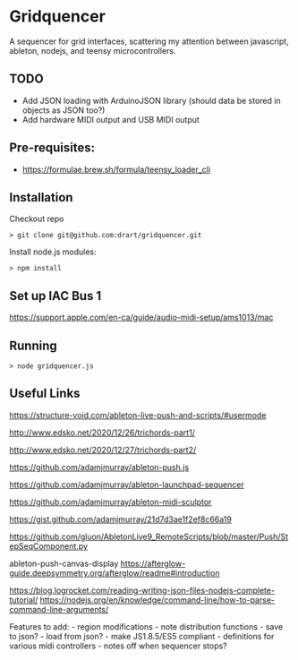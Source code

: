 Gridquencer
===========

A sequencer for grid interfaces, scattering my attention between javascript, ableton, nodejs, and teensy microcontrollers. 


## TODO

- Add JSON loading with ArduinoJSON library (should data be stored in objects as JSON too?)
- Add hardware MIDI output and USB MIDI output

## Pre-requisites: 

- https://formulae.brew.sh/formula/teensy_loader_cli



Installation
------------

Checkout repo

	> git clone git@github.com:drart/gridquencer.git

Install node.js modules:

	> npm install 

Set up IAC Bus 1
----------------

https://support.apple.com/en-ca/guide/audio-midi-setup/ams1013/mac

Running
-------

    > node gridquencer.js


Useful Links
------------

https://structure-void.com/ableton-live-push-and-scripts/#usermode



http://www.edsko.net/2020/12/26/trichords-part1/

http://www.edsko.net/2020/12/27/trichords-part2/

https://github.com/adamjmurray/ableton-push.js

https://github.com/adamjmurray/ableton-launchpad-sequencer

https://github.com/adamjmurray/ableton-midi-sculptor


https://gist.github.com/adamjmurray/21d7d3ae1f2ef8c66a19

https://github.com/gluon/AbletonLive9_RemoteScripts/blob/master/Push/StepSeqComponent.py

ableton-push-canvas-display
https://afterglow-guide.deepsymmetry.org/afterglow/readme#introduction

https://blog.logrocket.com/reading-writing-json-files-nodejs-complete-tutorial/
https://nodejs.org/en/knowledge/command-line/how-to-parse-command-line-arguments/

Features to add:
    - region modifications
    - note distribution functions 
    - save to json?
    - load from json?
    - make JS1.8.5/ES5 compliant
    - definitions for various midi controllers
    - notes off when sequencer stops? 
